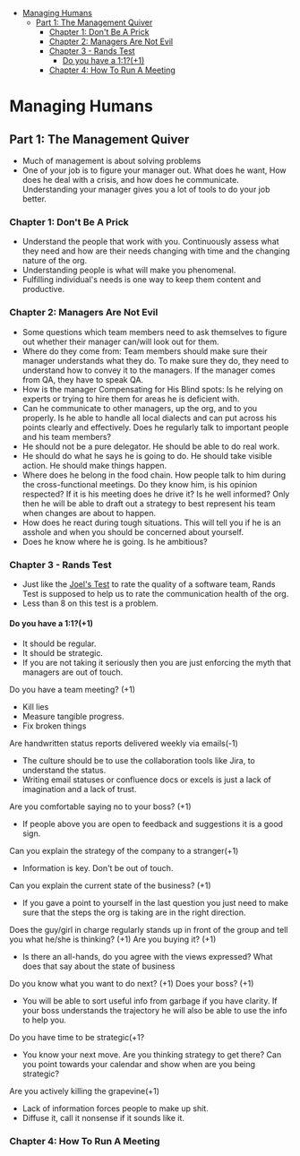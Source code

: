 - [Managing Humans](#managing-humans)
  - [Part 1: The Management Quiver](#part-1-the-management-quiver)
    - [Chapter 1: Don't Be A Prick](#chapter-1-dont-be-a-prick)
    - [Chapter 2: Managers Are Not Evil](#chapter-2-managers-are-not-evil)
    - [Chapter 3 - Rands Test](#chapter-3---rands-test)
      - [Do you have a 1:1?(+1)](#do-you-have-a-111)
    - [Chapter 4: How To Run A Meeting](#chapter-4-how-to-run-a-meeting)

# Managing Humans

## Part 1: The Management Quiver

- Much of management is about solving problems
- One of your job is to figure your manager out. What does he want, How does he deal with a crisis, and how does he communicate. Understanding your manager gives you a lot of tools to do your job better.

### Chapter 1: Don't Be A Prick

- Understand the people that work with you. Continuously assess what they need and how are their needs changing with time and the changing nature of the org. 
- Understanding people is what will make you phenomenal.
- Fulfilling individual's needs is one way to keep them content and productive.


### Chapter 2: Managers Are Not Evil

- Some questions which team members need to ask themselves to figure out whether their manager can/will look out for them.
- Where do they come from: Team members should make sure their manager understands what they do. To make sure they do, they need to understand how to convey it to the managers. If the manager comes from QA, they have to speak QA.
- How is the manager Compensating for His Blind spots: Is he relying on experts or trying to hire them for areas he is deficient with.
- Can he communicate to other managers, up the org, and to you properly. Is he able to handle all local dialects and can put across his points clearly and effectively. Does he regularly talk to important people and his team members?
- He should not be a pure delegator. He should be able to do real work.
- He should do what he says he is going to do. He should take visible action. He should make things happen.
- Where does he belong in the food chain. How people talk to him during the cross-functional meetings. Do they know him, is his opinion respected? If it is his meeting does he drive it? Is he well informed? Only then he will be able to draft out a strategy to best represent his team when changes are about to happen.
- How does he react during tough situations. This will tell you if he is an asshole and when you should be concerned about yourself.
- Does he know where he is going. Is he ambitious?

### Chapter 3 - Rands Test

- Just like the [Joel's Test](https://www.joelonsoftware.com/2000/08/09/the-joel-test-12-steps-to-better-code/) to rate the quality of a software team, Rands Test is supposed to help us to rate the communication health of the org.
- Less than 8 on this test is a problem.

#### Do you have a 1:1?(+1)
- It should be regular.
- It should be strategic.
- If you are not taking it seriously then you are just enforcing the myth that managers are out of touch.

Do you have a team meeting? (+1)
- Kill lies
- Measure tangible progress.
- Fix broken things

Are handwritten status reports delivered weekly via emails(-1)
- The culture should be to use the collaboration tools like Jira, to understand the status.
- Writing email statuses or confluence docs or excels is just a lack of imagination and a lack of trust.

Are you comfortable saying no to your boss? (+1)
- If people above you are open to feedback and suggestions it is a good sign.


Can you explain the strategy of the company to a stranger(+1)
- Information is key. Don't be out of touch. 

Can you explain the current state of the business? (+1)
- If you gave a point to yourself in the last question you just need to make sure that the steps the org is taking are in the right direction.
  
Does the guy/girl in charge regularly stands up in front of the group and tell you what he/she is thinking? (+1) Are you buying it? (+1)
- Is there an all-hands, do you agree with the views expressed? What does that say about the state of business

Do you know what you want to do next? (+1) Does your boss? (+1)
- You will be able to sort useful info from garbage if you have clarity. If your boss understands the trajectory he will also be able to use the info to help you.

Do you have time to be strategic(+1?
- You know your next move. Are you thinking strategy to get there? Can you point towards your calendar and show when are you being strategic?

Are you actively killing the grapevine(+1)
- Lack of information forces people to make up shit.
- Diffuse it, call it nonsense if it sounds like it. 


### Chapter 4: How To Run A Meeting
